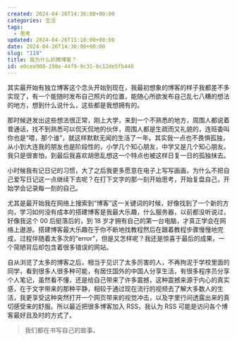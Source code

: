 ```yaml
---
created: 2024-04-26T14:36:00+00:00
categories: 生活
tags:
  - 思考
updated: 2024-04-26T15:10:00+00:00
date: 2024-04-26T14:36:00+00:00
slug: "119"
title: 我为什么折腾博客？
id: e0cea900-198e-44f9-9c31-6c12de5fb448
---
```


其实最开始有独立博客这个念头开始到现在，我最初想象的博客的样子我都差不多实现了，有一个能随时发布自己照片的位置，能随心所欲发布自己乱七八糟的想法的地方，想到什么说什么，这些都是我想拥有的。

那时候迸发出这些想法很正常，刚上大学，来到一个不熟悉的地方，周围人都说着普通话，找不到熟悉可以侃天侃地的伙伴，周围人都是生疏而又礼貌的，连班委叫你也是“喂，那个谁”，就这样默默无闻的生活了一年。其实我一点也不畏惧孤独，从小到大连我的朋友也是阶段性的，小学几个知心朋友，中学又是几个知心朋友。我只是很害怕，到最后我喜欢胡思乱想这一个特点也被这样日复一日的孤独抹去。

小时候我有记日记的习惯，大了之后我更多愿意在电子上写写画画，为什么不把自己爱写日记这一点继续下去呢？在打下文字的那一刻开始思考，开始复盘自己，开始学会记录每一刻的自己。

尤其是最开始我在网络上搜索到“博客”这一关键词的时候，好像找到了一个新的方向，学习如何没有成本的搭建博客是我最大乐趣，什么服务器，以前都没听说过，好像我这个 00 后挺落后的，到 18 岁才拥有自己的第一台电脑，才真正学会在网络上遨游。搭建博客最大乐趣在于你不断地找教程然后在跟着教程步骤慢慢地完成，过程伴随着太多次的“error”，但是又怎样呢？我还是惊喜于最后的成果，一个简陋背后却包含着很多错误的网站。

自从浏览了太多的博客之后，相当于见识了太多厉害的人，不再拘泥于学校里面的同学，看到很多人很多种可能，有居住国外的中国人分享生活，有很多程序员分享个人笔记，虽然看不懂，还是给自己带来了许多震撼，这种震撼来源于内心的真实感，在于文字带来的那种平静，相较于通过现在流行的视频去了解大多数人的生活，我更享受这种突然打开一个网页带来的视觉冲击，以及字里行间透露出来的真切感受来的舒服。所以最近把很多博客加入 RSS，我认为 RSS 可能是访问各个博客最好且及时的方式了。

> 我们都在书写自己的故事。
